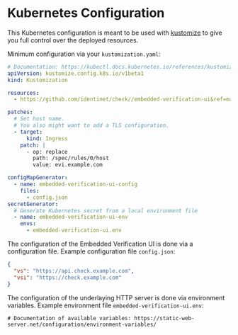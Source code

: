 # Kubernetes Configuration

This Kubernetes configuration is meant to be used with
[kustomize](https://kustomize.io/) to give you full control over the deployed
resources.

Minimum configuration via your `kustomization.yaml`:

```yaml
# Documentation: https://kubectl.docs.kubernetes.io/references/kustomize/kustomization/
apiVersion: kustomize.config.k8s.io/v1beta1
kind: Kustomization

resources:
  - https://github.com/identinet/check//embedded-verification-ui&ref=main

patches:
  # Set host name.
  # You also might want to add a TLS configuration.
  - target:
      kind: Ingress
    patch: |
      - op: replace
        path: /spec/rules/0/host
        value: evi.example.com

configMapGenerator:
  - name: embedded-verification-ui-config
    files:
      - config.json
secretGenerator:
  # Generate Kubernetes secret from a local environment file
  - name: embedded-verification-ui-env
    envs:
      - embedded-verification-ui.env
```

The configuration of the Embedded Verification UI is done via a configuration
file. Example configuration file `config.json`:

```json
{
  "vs": "https://api.check.example.com",
  "vsi": "https://check.example.com"
}
```

The configuration of the underlaying HTTP server is done via environment
variables. Example environment file `embedded-verification-ui.env`:

```dotenv
# Documentation of available variables: https://static-web-server.net/configuration/environment-variables/
```
